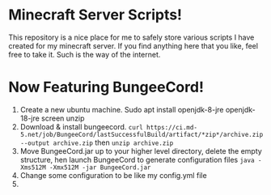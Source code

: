 # Minecraft Server Scripts!

This repository is a nice place for me to safely store various scripts I have created for my minecraft server.
If you find anything here that you like, feel free to take it. Such is the way of the internet.

# Now Featuring BungeeCord!

1. Create a new ubuntu machine. Sudo apt install openjdk-8-jre openjdk-18-jre screen unzip
2. Download & install bungeecord. `curl https://ci.md-5.net/job/BungeeCord/lastSuccessfulBuild/artifact/*zip*/archive.zip --output archive.zip` then `unzip archive.zip`
3. Move BungeeCord.jar up to your higher level directory, delete the empty structure, hen launch BungeeCord to generate configuration files `java -Xms512M -Xmx512M -jar BungeeCord.jar`
4. Change some configuration to be like my config.yml file
5. 
